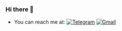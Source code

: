 ### Hi there 👋

- You can reach me at:
[![Telegram](https://content.foto.my.mail.ru/mail/sandalovanv/_blogs/i-343.jpg)](https://t.me/mom_of_code/ "Send me a message")      [![Gmail](https://mir-s3-cdn-cf.behance.net/projects/202/e86ec7102100865.Y3JvcCwzODM1LDMwMDAsODUsMA.jpg)](mailto:momtheprogram@gmail.com/ "Write me an email")

<!--
**momtheprogram/momtheprogram** is a ✨ _special_ ✨ repository because its `README.md` (this file) appears on your GitHub profile.

Here are some ideas to get you started:

- 🔭 I’m currently working on ...
- 🌱 I’m currently learning ...
- 👯 I’m looking to collaborate on ...
- 🤔 I’m looking for help with ...
- 💬 Ask me about ...
- 📫 How to reach me: ...
- 😄 Pronouns: ...
- ⚡ Fun fact: ...
-->

